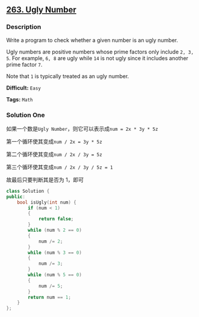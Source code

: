 ## [263. Ugly Number](https://leetcode.com/problems/ugly-number/description/)

### Description

Write a program to check whether a given number is an ugly number.

Ugly numbers are positive numbers whose prime factors only include `2, 3, 5`. For example, `6, 8` are ugly while `14` is not ugly since it includes another prime factor `7`.

Note that `1` is typically treated as an ugly number.



**Difficult:** `Easy`

**Tags:** `Math`



### Solution One

如果一个数是`Ugly Number`，则它可以表示成`num = 2x * 3y * 5z`

第一个循环使其变成`num / 2x = 3y * 5z`

第二个循环使其变成`num / 2x / 3y = 5z`

第三个循环使其变成`num / 2x / 3y / 5z = 1`

故最后只要判断其是否为 1，即可

```c++
class Solution {
public:
    bool isUgly(int num) {
        if (num < 1)
        {
            return false;
        }
        while (num % 2 == 0)
        {
            num /= 2;
        }
        while (num % 3 == 0)
        {
            num /= 3;
        }
        while (num % 5 == 0)
        {
            num /= 5;
        }
        return num == 1;
    }
};
```



